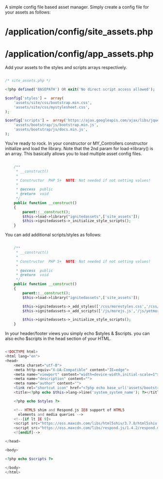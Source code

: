 
A simple config file based asset manager. Simply create a config file for your assets as follows:

# /application/config/site_assets.php
# /application/config/app_assets.php

Add your assets to the styles and scripts arrays respectively.

```php

/* site_assets.php */

<?php defined('BASEPATH') OR exit('No direct script access allowed');

$config['styles'] =  array(
    'assets/site/css/bootstrap.min.css',
    'assets/site/css/mystylesheet.css',
);

$config['scripts'] =  array('https://ajax.googleapis.com/ajax/libs/jquery/1.11.0/jquery.min.js',
    'assets/bootstrap/js/bootstrap.min.js',
    'assets/bootstrap/js/docs.min.js',
);


```
You're ready to rock. In your constructor or MY_Controllers constructor initialize and load the library. Note that the 2nd param for load->library() is an array.
This basically allows you to load multiple asset config files.

```php

    /**
	 * __construct()
	 *
	 * Constructor	PHP 5+	NOTE: Not needed if not setting values!
	 *
	 * @access	public
	 * @return	void
	 */
	public function __construct()
	{
		parent::__construct();
		$this->load->library("ignitedassets",['site_assets']);
		$this->ignitedassets->_initialize_style_scripts();
	}

```

You can add additional scripts/styles as follows:

```php

    /**
	 * __construct()
	 *
	 * Constructor	PHP 5+	NOTE: Not needed if not setting values!
	 *
	 * @access	public
	 * @return	void
	 */
	public function __construct()
	{
		parent::__construct();
		$this->load->library("ignitedassets",['site_assets']);

		$this->ignitedassets->_add_styles(['/css/morestyles.css','/css/yetmorestyles.css']);
		$this->ignitedassets->_add_scripts(['/js/morejs.js','/js/yetmorejs.js']);

		$this->ignitedassets->_initialize_style_scripts();
	}

```

In your header/footer views you simply echo $styles & $scripts. you can also echo $scripts in the head section of your HTML.

```php

<!DOCTYPE html>
<html lang="en">
<head>
    <meta charset="utf-8">
    <meta http-equiv="X-UA-Compatible" content="IE=edge">
    <meta name="viewport" content="width=device-width,initial-scale=1">
    <meta name="description" content="">
    <meta name="author" content="">
    <link rel="shortcut icon" href="<?php echo base_url('assets/bootstrap/ico/favicon.ico'); ?>">
    <title><?php echo $this->lang->line('system_system_name'); ?></title>

    <?php echo $styles ?>

    <!-- HTML5 shim and Respond.js IE8 support of HTML5
      elements and media queries -->
    <!--[if lt IE 9]>
    <script src="https://oss.maxcdn.com/libs/html5shiv/3.7.0/html5shiv.js"></script>
    <script src="https://oss.maxcdn.com/libs/respond.js/1.4.2/respond.min.js"></script>
    <![endif]-->

</head>

<body>

<?php echo $scripts ?>

</body>
</html>

```
